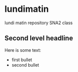 # lundimatin
lundi matin repository SNA2 class

## Second level headline

Here is some text:
- first bullet
- second bullet


